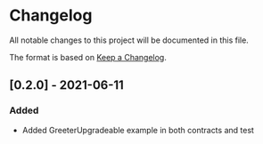 # Changelog

All notable changes to this project will be documented in this file.

The format is based on [Keep a Changelog](http://keepachangelog.com/en/1.0.0/).


## [0.2.0] - 2021-06-11

### Added
- Added GreeterUpgradeable example in both contracts and test
### 
